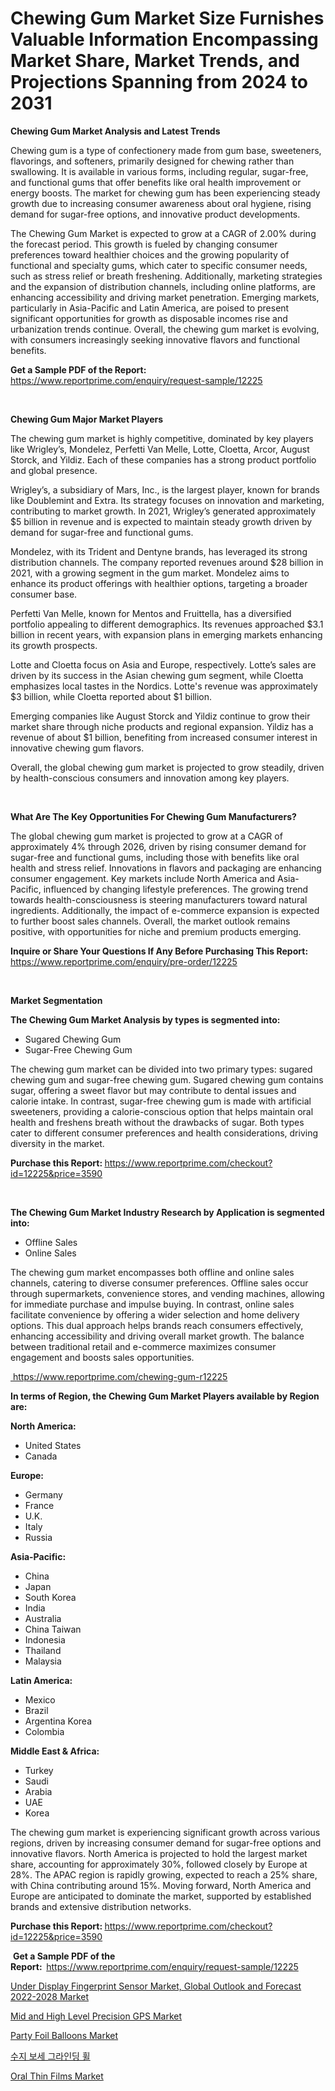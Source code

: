 <p><h1>Chewing Gum Market Size Furnishes Valuable Information Encompassing Market Share, Market Trends, and Projections Spanning from 2024 to 2031</h1></p><p><strong>Chewing Gum Market Analysis and Latest Trends</strong></p>
<p><p>Chewing gum is a type of confectionery made from gum base, sweeteners, flavorings, and softeners, primarily designed for chewing rather than swallowing. It is available in various forms, including regular, sugar-free, and functional gums that offer benefits like oral health improvement or energy boosts. The market for chewing gum has been experiencing steady growth due to increasing consumer awareness about oral hygiene, rising demand for sugar-free options, and innovative product developments.</p><p>The Chewing Gum Market is expected to grow at a CAGR of 2.00% during the forecast period. This growth is fueled by changing consumer preferences toward healthier choices and the growing popularity of functional and specialty gums, which cater to specific consumer needs, such as stress relief or breath freshening. Additionally, marketing strategies and the expansion of distribution channels, including online platforms, are enhancing accessibility and driving market penetration. Emerging markets, particularly in Asia-Pacific and Latin America, are poised to present significant opportunities for growth as disposable incomes rise and urbanization trends continue. Overall, the chewing gum market is evolving, with consumers increasingly seeking innovative flavors and functional benefits.</p></p>
<p><strong>Get a Sample PDF of the Report:&nbsp;</strong> <a href="https://www.reportprime.com/enquiry/request-sample/12225">https://www.reportprime.com/enquiry/request-sample/12225</a></p>
<p>&nbsp;</p>
<p><strong>Chewing Gum Major Market Players</strong></p>
<p><p>The chewing gum market is highly competitive, dominated by key players like Wrigley’s, Mondelez, Perfetti Van Melle, Lotte, Cloetta, Arcor, August Storck, and Yildiz. Each of these companies has a strong product portfolio and global presence.</p><p>Wrigley’s, a subsidiary of Mars, Inc., is the largest player, known for brands like Doublemint and Extra. Its strategy focuses on innovation and marketing, contributing to market growth. In 2021, Wrigley’s generated approximately $5 billion in revenue and is expected to maintain steady growth driven by demand for sugar-free and functional gums.</p><p>Mondelez, with its Trident and Dentyne brands, has leveraged its strong distribution channels. The company reported revenues around $28 billion in 2021, with a growing segment in the gum market. Mondelez aims to enhance its product offerings with healthier options, targeting a broader consumer base.</p><p>Perfetti Van Melle, known for Mentos and Fruittella, has a diversified portfolio appealing to different demographics. Its revenues approached $3.1 billion in recent years, with expansion plans in emerging markets enhancing its growth prospects.</p><p>Lotte and Cloetta focus on Asia and Europe, respectively. Lotte’s sales are driven by its success in the Asian chewing gum segment, while Cloetta emphasizes local tastes in the Nordics. Lotte's revenue was approximately $3 billion, while Cloetta reported about $1 billion.</p><p>Emerging companies like August Storck and Yildiz continue to grow their market share through niche products and regional expansion. Yildiz has a revenue of about $1 billion, benefiting from increased consumer interest in innovative chewing gum flavors.</p><p>Overall, the global chewing gum market is projected to grow steadily, driven by health-conscious consumers and innovation among key players.</p></p>
<p>&nbsp;</p>
<p><strong>What Are The Key Opportunities For Chewing Gum Manufacturers?</strong></p>
<p><p>The global chewing gum market is projected to grow at a CAGR of approximately 4% through 2026, driven by rising consumer demand for sugar-free and functional gums, including those with benefits like oral health and stress relief. Innovations in flavors and packaging are enhancing consumer engagement. Key markets include North America and Asia-Pacific, influenced by changing lifestyle preferences. The growing trend towards health-consciousness is steering manufacturers toward natural ingredients. Additionally, the impact of e-commerce expansion is expected to further boost sales channels. Overall, the market outlook remains positive, with opportunities for niche and premium products emerging.</p></p>
<p><strong>Inquire or Share Your Questions If Any Before Purchasing This Report:</strong> <a href="https://www.reportprime.com/enquiry/pre-order/12225">https://www.reportprime.com/enquiry/pre-order/12225</a></p>
<p>&nbsp;</p>
<p><strong>Market Segmentation</strong></p>
<p><strong>The Chewing Gum Market Analysis by types is segmented into:</strong></p>
<p><ul><li>Sugared Chewing Gum</li><li>Sugar-Free Chewing Gum</li></ul></p>
<p><p>The chewing gum market can be divided into two primary types: sugared chewing gum and sugar-free chewing gum. Sugared chewing gum contains sugar, offering a sweet flavor but may contribute to dental issues and calorie intake. In contrast, sugar-free chewing gum is made with artificial sweeteners, providing a calorie-conscious option that helps maintain oral health and freshens breath without the drawbacks of sugar. Both types cater to different consumer preferences and health considerations, driving diversity in the market.</p></p>
<p><strong>Purchase this Report:&nbsp;</strong><a href="https://www.reportprime.com/checkout?id=12225&price=3590">https://www.reportprime.com/checkout?id=12225&price=3590</a></p>
<p>&nbsp;</p>
<p><strong>The Chewing Gum Market Industry Research by Application is segmented into:</strong></p>
<p><ul><li>Offline Sales</li><li>Online Sales</li></ul></p>
<p><p>The chewing gum market encompasses both offline and online sales channels, catering to diverse consumer preferences. Offline sales occur through supermarkets, convenience stores, and vending machines, allowing for immediate purchase and impulse buying. In contrast, online sales facilitate convenience by offering a wider selection and home delivery options. This dual approach helps brands reach consumers effectively, enhancing accessibility and driving overall market growth. The balance between traditional retail and e-commerce maximizes consumer engagement and boosts sales opportunities.</p></p>
<p><a href="https://www.reportprime.com/chewing-gum-r12225">&nbsp;https://www.reportprime.com/chewing-gum-r12225</a></p>
<p><strong>In terms of Region, the Chewing Gum Market Players available by Region are:</strong></p>
<p>
    <p> <strong> North America: </strong>
        <ul>
            <li>United States</li>
            <li>Canada</li>
        </ul>
        </p> 
    <p> <strong> Europe: </strong>
        <ul>
            <li>Germany</li>
            <li>France</li>
            <li>U.K.</li>
            <li>Italy</li>
            <li>Russia</li>
        </ul>
        </p> 
    <p> <strong> Asia-Pacific: </strong>
        <ul>
            <li>China</li>
            <li>Japan</li>
            <li>South Korea</li>
            <li>India</li>
            <li>Australia</li>
            <li>China Taiwan</li>
            <li>Indonesia</li>
            <li>Thailand</li>
            <li>Malaysia</li>
        </ul>
        </p> 
    <p> <strong> Latin America: </strong>
        <ul>
            <li>Mexico</li>
            <li>Brazil</li>
            <li>Argentina Korea</li>
            <li>Colombia</li>
        </ul>
        </p> 
    <p> <strong> Middle East & Africa: </strong>
        <ul>
            <li>Turkey</li>
            <li>Saudi</li>
            <li>Arabia</li>
            <li>UAE</li>
            <li>Korea</li>
        </ul>
    </p>
    </p>
<p><p>The chewing gum market is experiencing significant growth across various regions, driven by increasing consumer demand for sugar-free options and innovative flavors. North America is projected to hold the largest market share, accounting for approximately 30%, followed closely by Europe at 28%. The APAC region is rapidly growing, expected to reach a 25% share, with China contributing around 15%. Moving forward, North America and Europe are anticipated to dominate the market, supported by established brands and extensive distribution networks.</p></p>
<p><strong>Purchase this Report: </strong><a href="https://www.reportprime.com/checkout?id=12225&price=3590">https://www.reportprime.com/checkout?id=12225&price=3590</a></p>
<p>&nbsp;<strong>Get a Sample PDF of the Report:&nbsp;&nbsp;</strong><a href="https://www.reportprime.com/enquiry/request-sample/12225">https://www.reportprime.com/enquiry/request-sample/12225</a></p>
<p><strong></strong></p>
<p><p><a href="https://www.linkedin.com/pulse/under-display-fingerprint-sensor-market-global-outlook-forecast-rswuf?trackingId=8hHYm4xvQYeygek4yxM57Q%3D%3D">Under Display Fingerprint Sensor Market, Global Outlook and Forecast 2022-2028 Market</a></p><p><a href="https://issuu.com/reportprime-2/docs/mid-and-high-level-precision-gps-ma_b25be1be360c69">Mid and High Level Precision GPS Market</a></p><p><a href="https://github.com/Krish2023na/Market-Research-Report-List-6/blob/main/party-foil-balloons-market.md">Party Foil Balloons Market</a></p><p><a href="https://medium.com/@nargishussain12/%EA%B8%80%EB%A1%9C%EB%B2%8C-%EC%88%98%EC%A7%80-%EB%B3%B8%EB%94%A9-%EA%B7%B8%EB%9D%BC%EC%9D%B8%EB%94%A9-%ED%9C%A0-%EC%8B%9C%EC%9E%A5%EC%9D%98-%ED%96%A5%ED%9B%84-%EB%8F%99%ED%96%A5-2024%EB%85%84%EB%B6%80%ED%84%B0-2031%EB%85%84%EA%B9%8C%EC%A7%80%EC%9D%98-%EC%8B%9C%EC%9E%A5-%ED%86%B5%EC%B0%B0%EB%A0%A5-%EB%B0%8F-%EB%B6%84%EC%84%9D-181%ED%8E%98%EC%9D%B4%EC%A7%80-037865d8d2ef">수지 보세 그라인딩 휠</a></p><p><a href="https://medium.com/@brendamoreno1988/market-forecasting-change-global-oral-thin-films-market-dynamics-and-future-trends-2024-2031-6cec4e19237e">Oral Thin Films Market</a></p></p>